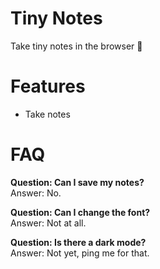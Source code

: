 # Tiny Notes
Take tiny notes in the browser 📝

# Features

- Take notes

# FAQ

**Question: Can I save my notes?**  
Answer: No.

**Question: Can I change the font?**  
Answer: Not at all.

**Question: Is there a dark mode?**  
Answer: Not yet, ping me for that.
